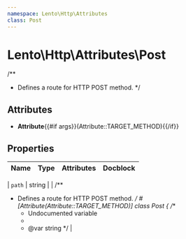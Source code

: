 ```yaml
---
namespace: Lento\Http\Attributes
class: Post
---
```


# Lento\Http\Attributes\Post

/**
 * Defines a route for HTTP POST method.
 */

## Attributes

- **Attribute**{{#if args}}(Attribute::TARGET_METHOD){{/if}}


## Properties
| Name | Type | Attributes | Docblock |
|------|------|------------|----------|

| `path` | string |  | /**
 * Defines a route for HTTP POST method.
 */
#[Attribute(Attribute::TARGET_METHOD)]
class Post
{
    /**
     * Undocumented variable
     *
     * @var string
     */ |



